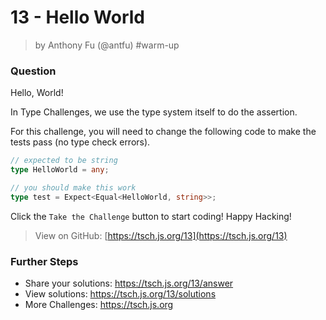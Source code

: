 # 13 - Hello World

> by Anthony Fu (@antfu) #warm-up

### Question

Hello, World!

In Type Challenges, we use the type system itself to do the assertion.

For this challenge, you will need to change the following code to make the tests pass (no type check errors).

```ts
// expected to be string
type HelloWorld = any;
```

```ts
// you should make this work
type test = Expect<Equal<HelloWorld, string>>;
```

Click the `Take the Challenge` button to start coding! Happy Hacking!

> View on GitHub: [https://tsch.js.org/13](https://tsch.js.org/13)

### Further Steps

- Share your solutions: <https://tsch.js.org/13/answer>
- View solutions: <https://tsch.js.org/13/solutions>
- More Challenges: <https://tsch.js.org>
